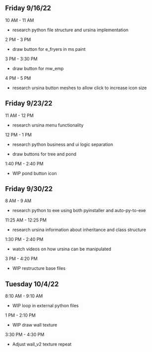 ## Friday 9/16/22

10 AM - 11 AM
* research python file structure and ursina implementation

2 PM - 3 PM
* draw button for e_fryers in ms paint

3 PM - 3:30 PM
* draw button for mw_emp

4 PM - 5 PM
* research ursina button meshes to allow click to increase icon size

## Friday 9/23/22

11 AM - 12 PM
* research ursina menu functionality

12 PM - 1 PM
* research python business and ui logic separation

* draw buttons for tree and pond

1:40 PM - 2:40 PM
* WIP pond button icon

## Friday 9/30/22

8 AM - 9 AM
* research python to exe using both pyinstaller and auto-py-to-exe

11:25 AM - 12:25 PM
* research ursina information about inheritance and class structure

1:30 PM - 2:40 PM
* watch videos on how ursina can be manipulated

3 PM - 4:20 PM
* WIP restructure base files

## Tuesday 10/4/22

8:10 AM - 9:10 AM
* WIP loop in external python files

1 PM - 2:10 PM
* WIP draw wall texture

3:30 PM - 4:30 PM
* Adjust wall_v2 texture repeat